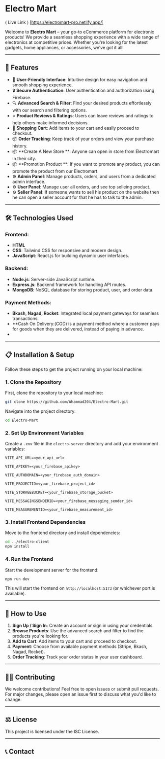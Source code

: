 
# Electro Mart

( Live Link ) [https://electromart-pro.netlify.app/]

Welcome to **Electro Mart** – your go-to eCommerce platform for electronic products! We provide a seamless shopping experience with a wide range of electronics at competitive prices. Whether you're looking for the latest gadgets, home appliances, or accessories, we’ve got it all!

---

## 🚀 Features

- 🌟 **User-Friendly Interface**: Intuitive design for easy navigation and smooth shopping experience.
- 🔒 **Secure Authentication**: User authentication and authorization using Firebase.
- 🔍 **Advanced Search & Filter**: Find your desired products effortlessly with our search and filtering options.
- ⭐ **Product Reviews & Ratings**: Users can leave reviews and ratings to help others make informed decisions.
- 🛒 **Shopping Cart**: Add items to your cart and easily proceed to checkout.
- 📦 **Order Tracking**: Keep track of your orders and view your purchase history.
- 📦 **Create A New Store **: Anyone can open in store from Electromart in their city.
- 📦 **Promotion Product **: If you want to promote any product, you can promote the product from our Electromart.
- ⚙️ **Admin Panel**: Manage products, orders, and users from a dedicated admin interface.
- ⚙️ **User Panel**: Manage user all orders, and see top selleing product.
- ⚙️ **Seller Panel**: If someone wants to sell his product on the website then he can open a seller account for that he has to talk to the admin.

  
---

## 🛠 Technologies Used

### **Frontend**:
- **HTML**
- **CSS**: Tailwind CSS for responsive and modern design.
- **JavaScript**: React.js for building dynamic user interfaces.

### **Backend**:
- **Node.js**: Server-side JavaScript runtime.
- **Express.js**: Backend framework for handling API routes.
- **MongoDB**: NoSQL database for storing product, user, and order data.

### **Payment Methods**:
- **Bkash, Nagad, Rocket**: Integrated local payment gateways for seamless transactions.
- **Cash On Delivery:(COD) is a payment method where a customer pays for goods when they are delivered, instead of paying in advance.
- 

---

## 📋 Installation & Setup

Follow these steps to get the project running on your local machine:

### 1. **Clone the Repository**

First, clone the repository to your local machine:

```bash
git clone https://github.com/Ahammad204/Electro-Mart.git
```

Navigate into the project directory:

```bash
cd Electro-Mart
```


### 2. **Set Up Environment Variables**

Create a `.env` file in the `electro-server` directory and add your environment variables:

```env
VITE_API_URL=<your_api_url>

VITE_APIKEY=<your_firebase_apikey>

VITE_AUTHDOMAIN=<your_firebase_auth_domain>

VITE_PROJECTID=<your_firebase_project_id>

VITE_STORAGEBUCKET=<your_firebase_storage_bucket>

VITE_MESSAGINGSENDERID=<your_firebase_messaging_sender_id>

VITE_MEASUREMENTID=<your_firebase_measurement_id>

```



### 3. **Install Frontend Dependencies**

Move to the frontend directory and install dependencies:

```bash
cd ../electro-client
npm install
```

### 4. **Run the Frontend**

Start the development server for the frontend:

```bash
npm run dev
```

This will start the frontend on `http://localhost:5173` (or whichever port is available).

---

## 🛒 How to Use

1. **Sign Up / Sign In**: Create an account or sign in using your credentials.
2. **Browse Products**: Use the advanced search and filter to find the products you're looking for.
3. **Add to Cart**: Add items to your cart and proceed to checkout.
4. **Payment**: Choose from available payment methods (Stripe, Bkash, Nagad, Rocket).
5. **Order Tracking**: Track your order status in your user dashboard.

---

## 🧑‍💻 Contributing

We welcome contributions! Feel free to open issues or submit pull requests. For major changes, please open an issue first to discuss what you'd like to change.

---

## ⚖️ License

This project is licensed under the ISC License.

---

## 📞 Contact

<!-- Developed by [Kazi Ahammad Ullah](https://github.com/Ahammad204). -->
```

